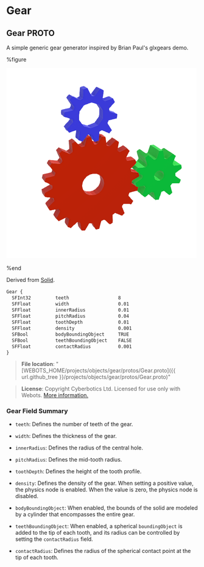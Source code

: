# Gear

## Gear PROTO

A simple generic gear generator inspired by Brian Paul's glxgears demo.

%figure

![Gear](images/objects/gear/Gear/model.png)

%end

Derived from [Solid](../reference/solid.md).

```
Gear {
  SFInt32         teeth                  8
  SFFloat         width                  0.01
  SFFloat         innerRadius            0.01
  SFFloat         pitchRadius            0.04
  SFFloat         toothDepth             0.01
  SFFloat         density                0.001
  SFBool          bodyBoundingObject     TRUE
  SFBool          teethBoundingObject    FALSE
  SFFloat         contactRadius          0.001
}
```

> **File location**: "[WEBOTS\_HOME/projects/objects/gear/protos/Gear.proto]({{ url.github_tree }}/projects/objects/gear/protos/Gear.proto)"

> **License**: Copyright Cyberbotics Ltd. Licensed for use only with Webots.
[More information.](https://cyberbotics.com/webots_assets_license)

### Gear Field Summary

- `teeth`: Defines the number of teeth of the gear.

- `width`: Defines the thickness of the gear.

- `innerRadius`: Defines the radius of the central hole.

- `pitchRadius`: Defines the mid-tooth radius.

- `toothDepth`: Defines the height of the tooth profile.

- `density`: Defines the density of the gear. When setting a positive value, the physics node is enabled. When the value is zero,
the physics node is disabled.

- `bodyBoundingObject`: When enabled, the bounds of the solid are modeled by a cylinder that encompasses the entire gear.

- `teethBoundingObject`: When enabled, a spherical `boundingObject` is added to the tip of each tooth, and its radius can be
controlled by setting the `contactRadius` field.

- `contactRadius`: Defines the radius of the spherical contact point at the tip of each tooth.

